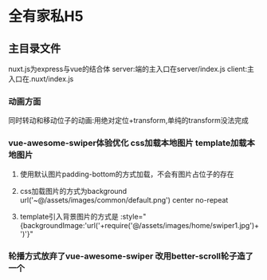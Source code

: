 # 全有家私H5
## 主目录文件
nuxt.js为express与vue的结合体
server:端的主入口在server/index.js
client:主入口在.nuxt/index.js

### 动画方面
同时转动和移动位子的动画:用绝对定位+transform,单纯的transform没法完成
### vue-awesome-swiper体验优化 css加载本地图片 template加载本地图片
1. 使用默认图片padding-bottom的方式加载，不会有图片占位子的存在

2. css加载图片的方式为background url('~@/assets/images/common/default.png') center no-repeat

3. template引入背景图片的方式是 :style="{backgroundImage:'url('+require('@/assets/images/home/swiper1.jpg')+')'}"

### 轮播方式放弃了vue-awesome-swiper 改用better-scroll轮子造了一个


